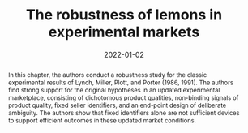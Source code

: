 ---
title: 'The robustness of lemons in experimental markets'

# Authors
# If you created a profile for a user (e.g. the default `admin` user), write the username (folder name) here
# and it will be replaced with their full name and linked to their profile.
authors:
  - Blake Dunkle
  - R. Mark Isaac
  - admin

# Author notes (optional)
author_notes: ''

date: '2022-01-02'
doi: ''

# Schedule page publish date (NOT publication's date).
publishDate: ''

# Publication type.
# Legend: 0 = Uncategorized; 1 = Conference paper; 2 = Journal article;
# 3 = Preprint / Working Paper; 4 = Report; 5 = Book; 6 = Book section;
# 7 = Thesis; 8 = Patent
publication_types: ['6']

# Publication name and optional abbreviated publication name.
publication: In *Research in Experimental Economics*, Vol. 21, p. 201-216. Emerald
publication_short: ''

abstract: 'In this chapter, the authors conduct a robustness study for the classic experimental results of Lynch, Miller, Plott, and Porter (1986, 1991). The authors find strong support for the original hypotheses in an updated experimental marketplace, consisting of dichotomous product qualities, non-binding signals of product quality, fixed seller identifiers, and an end-point design of deliberate ambiguity. The authors show that fixed identifiers alone are not sufficient devices to support efficient outcomes in these updated market conditions.'

# Summary. An optional shortened abstract.
summary: ''

tags: ['Market design', 'Experimental markets and networks', 'Replication and robustness']

# Display this page in the Featured widget?
featured: false

# Custom links (uncomment lines below)
links:
  - name: Book chapter
    url: 'https://www.emerald.com/insight/content/doi/10.1108/S0193-230620220000021009/'

url_pdf: 'https://coss.fsu.edu/econpapers/wpaper/wp2020_01_02.pdf'
url_code: ''
url_dataset: ''
url_poster: ''
url_project: ''
url_slides: ''
url_source: ''
url_video: ''

# Featured image
# To use, add an image named `featured.jpg/png` to your page's folder.
image:
  caption: ''
  focal_point: ''
  preview_only: false

# Associated Projects (optional).
#   Associate this publication with one or more of your projects.
#   Simply enter your project's folder or file name without extension.
#   E.g. `internal-project` references `content/project/internal-project/index.md`.
#   Otherwise, set `projects: []`.
projects: []

# Slides (optional).
#   Associate this publication with Markdown slides.
#   Simply enter your slide deck's filename without extension.
#   E.g. `slides: "example"` references `content/slides/example/index.md`.
#   Otherwise, set `slides: ""`.
slides: ""
---